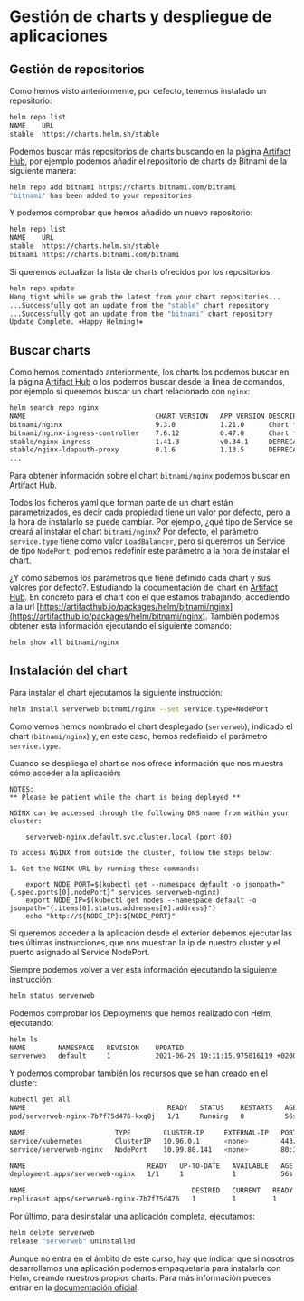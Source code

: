 # Gestión de charts y despliegue de aplicaciones

## Gestión de repositorios

Como hemos visto anteriormente, por defecto, tenemos instalado un repositorio:

```bash
helm repo list
NAME  	URL                          
stable	https://charts.helm.sh/stable
```

Podemos buscar más repositorios de charts buscando en la página [Artifact Hub](https://artifacthub.io/), por ejemplo podemos añadir el repositorio de charts de Bitnami de la siguiente manera:

```bash
helm repo add bitnami https://charts.bitnami.com/bitnami
"bitnami" has been added to your repositories
```

Y podemos comprobar que hemos añadido un nuevo repositorio:

```bash
helm repo list
NAME   	URL                               
stable 	https://charts.helm.sh/stable     
bitnami	https://charts.bitnami.com/bitnami
```

Si queremos actualizar la lista de charts ofrecidos por los repositorios:

```bash
helm repo update
Hang tight while we grab the latest from your chart repositories...
...Successfully got an update from the "stable" chart repository
...Successfully got an update from the "bitnami" chart repository
Update Complete. ⎈Happy Helming!⎈
```

## Buscar charts

Como hemos comentado anteriormente, los charts los podemos buscar en la página [Artifact Hub](https://artifacthub.io/) o los podemos buscar desde la línea de comandos, por ejemplo si queremos buscar un chart relacionado con `nginx`:

```bash
helm search repo nginx
NAME                            	CHART VERSION	APP VERSION	DESCRIPTION                                       
bitnami/nginx                   	9.3.0        	1.21.0     	Chart for the nginx server                        
bitnami/nginx-ingress-controller	7.6.12       	0.47.0     	Chart for the nginx Ingress controller            
stable/nginx-ingress            	1.41.3       	v0.34.1    	DEPRECATED! An nginx Ingress controller that us...
stable/nginx-ldapauth-proxy     	0.1.6        	1.13.5     	DEPRECATED - nginx proxy with ldapauth            
...
```

Para obtener información sobre el chart `bitnami/nginx` podemos buscar en [Artifact Hub](https://artifacthub.io/).

Todos los ficheros yaml que forman parte de un chart están parametrizados, es decir cada propiedad tiene un valor por defecto, pero a la hora de instalarlo se puede cambiar. Por ejemplo, ¿qué tipo de Service se creará al instalar el chart `bitnami/nginx`? Por defecto, el parámetro `service.type` tiene como valor `LoadBalancer`, pero si queremos un Service de tipo `NodePort`, podremos redefinir este parámetro a la hora de instalar el chart.

¿Y cómo sabemos los parámetros que tiene definido cada chart y sus valores por defecto?. Estudiando la documentación del chart en [Artifact Hub](https://artifacthub.io/). En concreto para el chart con el que estamos trabajando, accediendo a la url [https://artifacthub.io/packages/helm/bitnami/nginx](https://artifacthub.io/packages/helm/bitnami/nginx). También podemos obtener esta información ejecutando el siguiente comando:

```bash
helm show all bitnami/nginx
```

## Instalación del chart

Para instalar el chart ejecutamos la siguiente instrucción:

```bash
helm install serverweb bitnami/nginx --set service.type=NodePort
```

Como vemos hemos nombrado el chart desplegado (`serverweb`), indicado el chart (`bitnami/nginx`) y, en este caso, hemos redefinido el parámetro `service.type`.

Cuando se despliega el chart se nos ofrece información que nos muestra cómo acceder a la aplicación:

```
NOTES:
** Please be patient while the chart is being deployed **

NGINX can be accessed through the following DNS name from within your cluster:

    serverweb-nginx.default.svc.cluster.local (port 80)

To access NGINX from outside the cluster, follow the steps below:

1. Get the NGINX URL by running these commands:

    export NODE_PORT=$(kubectl get --namespace default -o jsonpath="{.spec.ports[0].nodePort}" services serverweb-nginx)
    export NODE_IP=$(kubectl get nodes --namespace default -o jsonpath="{.items[0].status.addresses[0].address}")
    echo "http://${NODE_IP}:${NODE_PORT}"
```

Si queremos acceder a la aplicación desde el exterior debemos ejecutar las tres últimas instrucciones, que nos muestran la ip de nuestro cluster y el puerto asignado al Service NodePort.

Siempre podemos volver a ver esta información ejecutando la siguiente instrucción:

```bash
helm status serverweb
```

Podemos comprobar los Deployments que hemos realizado con Helm, ejecutando:

```bash
helm ls
NAME     	NAMESPACE	REVISION	UPDATED                                 	STATUS  	CHART      	APP VERSION
serverweb	default  	1       	2021-06-29 19:11:15.975016119 +0200 CEST	deployed	nginx-9.3.0	1.21.0   
```

Y podemos comprobar también los recursos que se han creado en el cluster:

```bash
kubectl get all
NAME                                   READY   STATUS    RESTARTS   AGE
pod/serverweb-nginx-7b7f75d476-kxq8j   1/1     Running   0          56s

NAME                      TYPE        CLUSTER-IP     EXTERNAL-IP   PORT(S)        AGE
service/kubernetes        ClusterIP   10.96.0.1      <none>        443/TCP        5m14s
service/serverweb-nginx   NodePort    10.99.80.141   <none>        80:30137/TCP   56s

NAME                              READY   UP-TO-DATE   AVAILABLE   AGE
deployment.apps/serverweb-nginx   1/1     1            1           56s

NAME                                         DESIRED   CURRENT   READY   AGE
replicaset.apps/serverweb-nginx-7b7f75d476   1         1         1       56s
```

Por último, para desinstalar una aplicación completa, ejecutamos:

```bash
helm delete serverweb
release "serverweb" uninstalled
```

Aunque no entra en el ámbito de este curso, hay que indicar que si nosotros desarrollamos una aplicación podemos empaquetarla para instalarla con Helm, creando nuestros propios charts. Para más información puedes entrar en la [documentación oficial](https://helm.sh/docs/chart_template_guide/#the-chart-template-developer-s-guide).